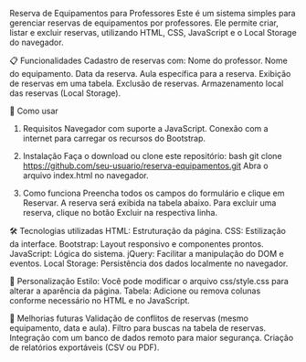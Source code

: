 Reserva de Equipamentos para Professores
Este é um sistema simples para gerenciar reservas de equipamentos por professores. Ele permite criar, listar e excluir reservas, utilizando HTML, CSS, JavaScript e o Local Storage do navegador.

📋 Funcionalidades
Cadastro de reservas com:
Nome do professor.
Nome do equipamento.
Data da reserva.
Aula específica para a reserva.
Exibição de reservas em uma tabela.
Exclusão de reservas.
Armazenamento local das reservas (Local Storage).

🚀 Como usar
1. Requisitos
Navegador com suporte a JavaScript.
Conexão com a internet para carregar os recursos do Bootstrap.

2. Instalação
Faça o download ou clone este repositório:
bash
git clone https://github.com/seu-usuario/reserva-equipamentos.git
Abra o arquivo index.html no navegador.

3. Como funciona
Preencha todos os campos do formulário e clique em Reservar.
A reserva será exibida na tabela abaixo.
Para excluir uma reserva, clique no botão Excluir na respectiva linha.

🛠 Tecnologias utilizadas
HTML: Estruturação da página.
CSS: Estilização da interface.
Bootstrap: Layout responsivo e componentes prontos.
JavaScript: Lógica do sistema.
jQuery: Facilitar a manipulação do DOM e eventos.
Local Storage: Persistência dos dados localmente no navegador.

🎨 Personalização
Estilo: Você pode modificar o arquivo css/style.css para alterar a aparência da página.
Tabela: Adicione ou remova colunas conforme necessário no HTML e no JavaScript.

📂 Melhorias futuras
Validação de conflitos de reservas (mesmo equipamento, data e aula).
Filtro para buscas na tabela de reservas.
Integração com um banco de dados remoto para maior segurança.
Criação de relatórios exportáveis (CSV ou PDF).
